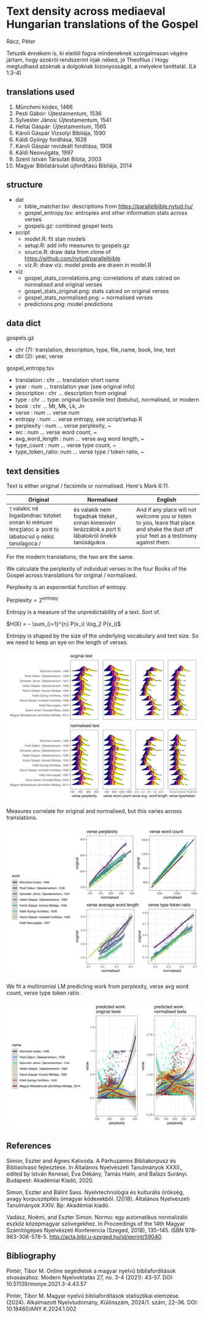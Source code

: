# Text density across mediaeval Hungarian translations of the Gospel

Rácz, Péter

Tetszék énnékem is, ki eleitől fogva mindeneknek szorgalmasan végére jártam, hogy azokról rendszerint írjak néked, jó Theofilus / Hogy megtudhasd azoknak a dolgoknak bizonyosságát, a melyekre taníttatál. (Lk 1:3-4)

## translations used

1. Müncheni kódex, 1466                            
2. Pesti Gábor: Újtestamentum, 1536                
3. Sylvester János: Újtestamentum, 1541            
4. Heltai Gáspár: Újtestamentum, 1565              
5. Károli Gáspár Vizsolyi Bibliája, 1590           
6. Káldi György fordítása, 1626                    
7. Károli Gáspár revideált fordítása, 1908
8. Káldi Neovulgáta, 1997 
9. Szent István Társulati Biblia, 2003
10. Magyar Bibliatársulat újfordítású Bibliája, 2014

## structure

- dat
	- bible_matcher.tsv: descriptions from https://parallelbible.nytud.hu/
	- gospel_entropy.tsv: entropies and other information stats across verses
	- gospels.gz: combined gospel texts
- script
	- model.R: fit stan models
	- setup.R: add info measures to gospels.gz
	- source.R: draw data from clone of https://github.com/nytud/parallelbible
	- viz.R: draw viz. model preds are drawn in model.R
- viz
	- gospel_stats_correlations.png: correlations of stats calced on normalised and original verses
	- gospel_stats_original.png: stats calced on original verses
	- gospel_stats_normalised.png: ~ normalised verses
	- predictions.png: model predictions

## data dict

gospels.gz

- chr (7): translation, description, type, file_name, book, line, text
- dbl (2): year, verse

gospel_entropy.tsv

 - translation     : chr ... translation short name
 - year            : num ... translation year (see original info)
 - description     : chr ... description from original
 - type            : chr ... type: original facsimile text (betuhu), normalised, or modern
 - book            : chr ... Mt, Mk, Lk, Jn
 - verse           : num ... verse num
 - entropy         : num ... verse entropy, see script/setup.R
 - perplexity      : num ... verse perplexity, ~
 - wc              : num ... verse word count, ~
 - avg_word_length : num ... verse avg word length, ~
 - type_count      : num ... verse type count, ~
 - type_token_ratio: num ... verse type / token ratio, ~

## text densities

Text is either original / facsimile or normalised. Here's Mark 6:11.

| Original | Normalised | English |
|----------|------------|---------|
| ⁊ valakic nē ſogadandnac tu̇to̗ket  onnan ki mènuen leraʒiatoc a· poꝛt tu̇ labatocꝛol o̗ nèkic tanoſagoca / | és valakik nem fogadnak titeket , onnan kimenvén lerázzátok a port ti lábatokról őnekik tanúságukra . | And if any place will not welcome you or listen to you, leave that place and shake the dust off your feet as a testimony against them. |

For the modern translations, the two are the same.

We calculate the perplexity of individual verses in the four Books of the Gospel across translations for original / normalised.

Perplexity is an exponential function of entropy.

$\text{Perplexity} = 2^{\text{entropy}}$

Entropy is a measure of the unpredictability of a text. Sort of.

$H(X) = - \sum_{i=1}^{n} P(x_i) \log_2 P(x_i)$

Entropy is shaped by the size of the underlying vocabulary and text size. So we need to keep an eye on the length of verses.

![Descriptive statistics](viz/gospel_stats.png)

Measures correlate for original and normalised, but this varies across translations.

![Correlations](viz/gospel_stats_correlations.png)

We fit a multinomial LM predicting work from perplexity, verse avg word count, verse type token ratio.

![Fitted](viz/gospel_preds.png)

## References

Simon, Eszter and Ágnes Kalivoda. A Párhuzamos Bibliakorpusz és Bibliaolvasó fejlesztése. In Általános Nyelvészeti Tanulmányok XXXII., edited by István Kenesei, Éva Dékány, Tamás Halm, and Balázs Surányi. Budapest: Akadémiai Kiadó, 2020.

Simon, Eszter and Bálint Sass. Nyelvtechnológia és kulturális örökség, avagy korpuszépítés ómagyar kódexekből. (2018). Általános Nyelvészeti Tanulmányok XXIV. Bp: Akadémiai kiadó.

Vadász, Noémi, and Eszter Simon. Normo: egy automatikus normalizáló eszköz középmagyar szövegekhez. In Proceedings of the 14th Magyar Számítógépes Nyelvészeti Konferencia (Szeged, 2018), 135–145. ISBN 978-963-306-578-5. http://acta.bibl.u-szeged.hu/id/eprint/59040.

## Bibliography

Pintér, Tibor M. Online segédletek a magyar nyelvű bibliafordítások olvasásához. Modern Nyelvoktatás 27, no. 3-4 (2021): 43-57. DOI: 10.51139/monye.2021.3-4.43.57

Pintér, Tibor M. Magyar nyelvű bibliafordítások statisztikai elemzése. (2024). Alkalmazott Nyelvtudomány, Különszám, 2024/1. szám, 22–36. DOI: 10.18460/ANY.K.2024.1.002
